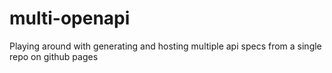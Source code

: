 # multi-openapi
Playing around with generating and hosting multiple api specs from a single repo on github pages
